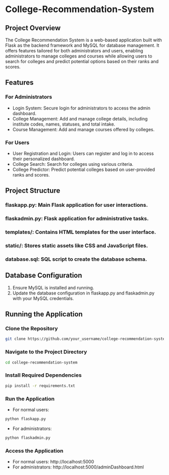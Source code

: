 # College-Recommendation-System
## Project Overview
The College Recommendation System is a web-based application built with Flask as the backend framework and MySQL for database management. It offers features tailored for both administrators and users, enabling administrators to manage colleges and courses while allowing users to search for colleges and predict potential options based on their ranks and scores.

## Features
### For Administrators
- Login System: Secure login for administrators to access the admin dashboard.
- College Management: Add and manage college details, including institute codes, names, statuses, and total intake.
- Course Management: Add and manage courses offered by colleges.
### For Users
- User Registration and Login: Users can register and log in to access their personalized dashboard.
- College Search: Search for colleges using various criteria.
- College Predictor: Predict potential colleges based on user-provided ranks and scores.

## Project Structure
### flaskapp.py: Main Flask application for user interactions.
### flaskadmin.py: Flask application for administrative tasks.
### templates/: Contains HTML templates for the user interface.
### static/: Stores static assets like CSS and JavaScript files.
### database.sql: SQL script to create the database schema.

## Database Configuration
1. Ensure MySQL is installed and running.
2. Update the database configuration in flaskapp.py and flaskadmin.py with your MySQL credentials.

## Running the Application
### Clone the Repository
```bash
git clone https://github.com/your_username/college-recommendation-system.git
```
### Navigate to the Project Directory
```bash
cd college-recommendation-system
```
### Install Required Dependencies
```bash
pip install -r requirements.txt
```
### Run the Application
- For normal users:
```bash
python flaskapp.py
```
- For administrators:
```bash
python flaskadmin.py
```
### Access the Application
- For normal users: http://localhost:5000
- For administrators: http://localhost:5000/adminDashboard.html

